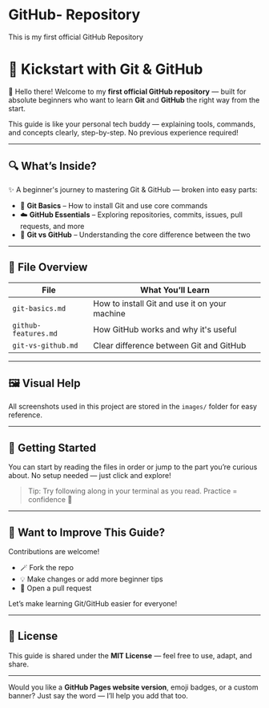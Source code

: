 # GitHub- Repository
This is my first official GitHub Repository

# 🌱 Kickstart with Git & GitHub

👋 Hello there! Welcome to my **first official GitHub repository** — built for absolute beginners who want to learn **Git** and **GitHub** the right way from the start.

This guide is like your personal tech buddy — explaining tools, commands, and concepts clearly, step-by-step. No previous experience required!

---

## 🔍 What’s Inside?

✨ A beginner's journey to mastering Git & GitHub — broken into easy parts:

* 🔧 **Git Basics** – How to install Git and use core commands
* ☁️ **GitHub Essentials** – Exploring repositories, commits, issues, pull requests, and more
* 🔄 **Git vs GitHub** – Understanding the core difference between the two

---

## 📂 File Overview

| File                 | What You’ll Learn                             |
| -------------------- | --------------------------------------------- |
| `git-basics.md`      | How to install Git and use it on your machine |
| `github-features.md` | How GitHub works and why it's useful          |
| `git-vs-github.md`   | Clear difference between Git and GitHub       |

---

## 🖼️ Visual Help

All screenshots used in this project are stored in the `images/` folder for easy reference.

---

## 🚀 Getting Started

You can start by reading the files in order or jump to the part you’re curious about.
No setup needed — just click and explore!

> Tip: Try following along in your terminal as you read. Practice = confidence 💪

---

## 🤗 Want to Improve This Guide?

Contributions are welcome!

* 🪄 Fork the repo
* 💡 Make changes or add more beginner tips
* 🔁 Open a pull request

Let’s make learning Git/GitHub easier for everyone!

---

## 📃 License

This guide is shared under the **MIT License** — feel free to use, adapt, and share.

---

Would you like a **GitHub Pages website version**, emoji badges, or a custom banner? Just say the word — I’ll help you add that too.
